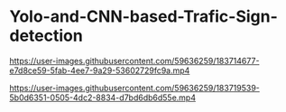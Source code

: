 # Yolo-and-CNN-based-Trafic-Sign-detection


https://user-images.githubusercontent.com/59636259/183714677-e7d8ce59-5fab-4ee7-9a29-53602729fc9a.mp4



https://user-images.githubusercontent.com/59636259/183719539-5b0d6351-0505-4dc2-8834-d7bd6db6d55e.mp4

